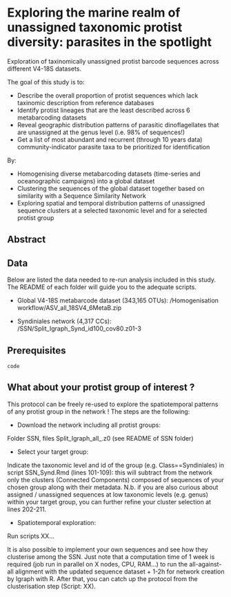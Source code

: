 # Exploring the marine realm of unassigned taxonomic protist diversity: parasites in the spotlight

Exploration of taxinomically unassigned protist barcode sequences across different V4-18S datasets. 


The goal of this study is to:
* Describe the overall proportion of protist sequences which lack taxinomic description from reference databases
* Identify protist lineages that are the least described across 6 metabarcoding datasets
* Reveal geographic distribution patterns of parasitic dinoflagellates that are unassigned at the genus level (i.e. 98% of sequences!)
* Get a list of most abundant and recurrent (through 10 years data) community-indicator parasite taxa to be prioritized for identification

By:
* Homogenising diverse metabarcoding datasets (time-series and oceanographic campaigns) into a global dataset
* Clustering the sequences of the global dataset together based on similarity with a Sequence Similarity Network
* Exploring spatial and temporal distribution patterns of unassigned sequence clusters at a selected taxonomic level and for a selected protist group


## Abstract


## Data
Below are listed the data needed to re-run analysis included in this study. The README of each folder will guide you to the adequate scripts.
* Global V4-18S metabarcode dataset (343,165 OTUs): /Homogenisation workflow/ASV_all_18SV4_6MetaB.zip


* Syndiniales network (4,317 CCs): /SSN/Split_Igraph_Synd_id100_cov80.z01-3



## Prerequisites


```
code
```

## What about your protist group of interest ?

This protocol can be freely re-used to explore the spatiotemporal patterns of any protist group in the network ! The steps are the following:
* Download the network including all protist groups: 


Folder SSN, files Split_Igraph_all_.z0 (see README of SSN folder)

* Select your target group: 

Indicate the taxonomic level and id of the group (e.g. Class==Syndiniales) in script SSN_Synd.Rmd (lines 101-109): this will subtract from the network only the clusters (Connected Components) composed of sequences of your chosen group along with their metadata.
N.b. if you are also curious about assigned / unassigned sequences at low taxonomic levels (e.g. genus) within your target group, you can further refine your cluster selection at lines 202-211.

* Spatiotemporal exploration:

Run scripts XX...


It is also possible to implement your own sequences and see how they clusterise among the SSN. Just note that a computation time of 1 week is required (job run in parallel on X nodes, CPU, RAM...) to run the all-against-all alignment with the updated sequence dataset + 1-2h for network creation by Igraph with R. After that, you can catch up the protocol from the clusterisation step (Script: XX).


